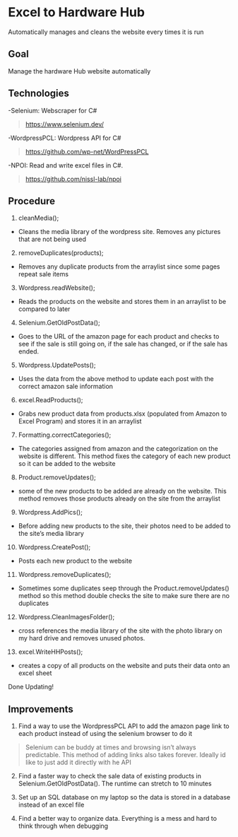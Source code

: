 <!DOCTYPE html>
<html>

<head>
  <meta charset="utf-8">
  <meta name="viewport" content="width=device-width, initial-scale=1.0">
  <title>README</title>
  <link rel="stylesheet" href="https://stackedit.io/style.css" />
</head>

<body class="stackedit">
  <div class="stackedit__html"><h1 id="excel-to-hardware-hub">Excel to Hardware Hub</h1>
<p>Automatically manages and cleans the website every times it is run</p>
<h2 id="goal">Goal</h2>
<p>Manage the hardware Hub website automatically</p>
<h2 id="technologies">Technologies</h2>
<p>-Selenium: Webscraper for C#</p>
<blockquote>
<p><a href="https://www.selenium.dev/">https://www.selenium.dev/</a></p>
</blockquote>
<p>-WordpressPCL: Wordpress API for C#</p>
<blockquote>
<p><a href="https://github.com/wp-net/WordPressPCL">https://github.com/wp-net/WordPressPCL</a></p>
</blockquote>
<p>-NPOI: Read and write excel files in C#.</p>
<blockquote>
<p><a href="https://github.com/nissl-lab/npoi">https://github.com/nissl-lab/npoi</a></p>
</blockquote>
<h2 id="procedure">Procedure</h2>
<ol>
<li>cleanMedia();</li>
</ol>
<ul>
<li>Cleans the media library of the wordpress site. Removes any pictures that are not being used</li>
</ul>
<ol start="2">
<li>removeDuplicates(products);</li>
</ol>
<ul>
<li>Removes any duplicate products from the arraylist since some pages repeat sale items</li>
</ul>
<ol start="3">
<li>Wordpress.readWebsite();</li>
</ol>
<ul>
<li>Reads the products on the website and stores them in an arraylist to be compared to later</li>
</ul>
<ol start="4">
<li>Selenium.GetOldPostData();</li>
</ol>
<ul>
<li>Goes to the URL of the amazon page for each product and checks to see if the sale is still going on, if the sale has changed, or if the sale has ended.</li>
</ul>
<ol start="5">
<li>Wordpress.UpdatePosts();</li>
</ol>
<ul>
<li>Uses the data from the above method to update each post with the correct amazon sale information</li>
</ul>
<ol start="6">
<li>excel.ReadProducts();</li>
</ol>
<ul>
<li>Grabs new product data from products.xlsx (populated from Amazon to Excel Program) and stores it in an arraylist</li>
</ul>
<ol start="7">
<li>Formatting.correctCategories();</li>
</ol>
<ul>
<li>The categories assigned from amazon and the categorization on the website is different. This method fixes the category of each new product so it can be added to the website</li>
</ul>
<ol start="8">
<li>Product.removeUpdates();</li>
</ol>
<ul>
<li>some of the new products to be added are already on the website. This method removes those products already on the site from the arraylist</li>
</ul>
<ol start="9">
<li>Wordpress.AddPics();</li>
</ol>
<ul>
<li>Before adding new products to the site, their photos need to be added to the site’s media library</li>
</ul>
<ol start="10">
<li>Wordpress.CreatePost();</li>
</ol>
<ul>
<li>Posts each new product to the website</li>
</ul>
<ol start="11">
<li>Wordpress.removeDuplicates();</li>
</ol>
<ul>
<li>Sometimes some duplicates seep through the Product.removeUpdates() method so this method double checks the site to make sure there are no duplicates</li>
</ul>
<ol start="12">
<li>Wordpress.CleanImagesFolder();</li>
</ol>
<ul>
<li>cross references the media library of the site with the photo library on my hard drive and removes unused photos.</li>
</ul>
<ol start="13">
<li>excel.WriteHHPosts();</li>
</ol>
<ul>
<li>creates a copy of all products on the website and puts their data onto an excel sheet</li>
</ul>
<p>Done Updating!</p>
<h2 id="improvements">Improvements</h2>
<ol>
<li>Find a way to use the WordpressPCL API to add the amazon page link to each product instead of using the selenium browser to do it</li>
</ol>
<blockquote>
<p>Selenium can be buddy at times and browsing isn’t always predictable. This method of adding links also takes forever. Ideally id like to just add it directly with he API</p>
</blockquote>
<ol start="2">
<li>
<p>Find a faster way to check the sale data of existing products in Selenium.GetOldPostData(). The runtime can stretch to 10 minutes</p>
</li>
<li>
<p>Set up an SQL database on my laptop so the data is stored in a database instead of an excel file</p>
</li>
<li>
<p>Find a better way to organize data. Everything is a mess and hard to think through when debugging</p>
</li>
</ol>
</div>
</body>

</html>
